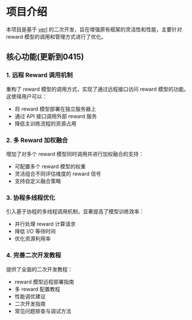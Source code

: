 
# 项目介绍

本项目是基于 [verl](https://github.com/volcengine/verl/tree/82cbc43dc7c42484cc0626247c9b44fd307c0513) 的二次开发，旨在增强原有框架的灵活性和性能，主要针对 reward 模型的调用和管理方式进行了优化。

## 核心功能(更新到0415)

### 1. 远程 Reward 调用机制

重构了 reward 模型的调用方式，实现了通过远程接口访问 reward 模型的功能。这使得用户可以：
- 将 reward 模型部署在独立服务器上
- 通过 API 接口调用外部 reward 服务
- 降低主训练流程的资源占用

### 2. 多 Reward 加权融合

增加了对多个 reward 模型同时调用并进行加权融合的支持：
- 可配置多个 reward 模型的权重
- 灵活组合不同评估维度的 reward 信号
- 支持自定义融合策略

### 3. 协程多线程优化

引入基于协程的多线程调用机制，显著提高了模型训练效率：
- 并行处理 reward 计算请求
- 降低 I/O 等待时间
- 优化资源利用率

### 4. 完善二次开发教程

提供了全面的二次开发教程：
- reward 模型远程部署指南
- 多 reward 配置教程
- 性能调优建议
- 二次开发指南
- 常见问题排查与调试方法

